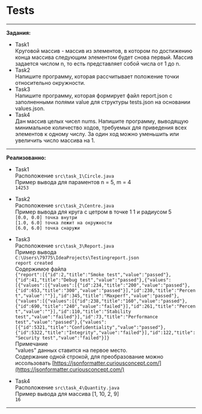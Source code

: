 # Tests

---
**Задания:**
* Task1 <br>
  Круговой массив - массив из элементов, в котором по достижению конца массива следующим
  элементом будет снова первый. Mассив задается числом n, то есть представляет собой числа от 1
  до n.
* Task2 <br>
  Напишите программу, которая рассчитывает положение точки относительно окружности.
* Task3 <br>
  Напишите программу, которая формирует файл report.json с заполненными полями value для
  структуры tests.json на основании values.json.
* Task4 <br>
  Дан массив целых чисел nums. Напишите программу, выводящую минимальное количество ходов,
  требуемых для приведения всех элементов к одному числу. За один ход можно уменьшить или
  увеличить число массива на 1.
---
**Реализованно:**
* Task1 <br>
  Расположение `src\task_1\Circle.java` <br>
  Пример вывода для параментов n = 5, m = 4 <br>
  `14253`


* Task2 <br>
  Расположение `src\task_2\Centre.java` <br>
  Пример вывода для круга с цетром в точке 1 1 и радиусом 5 <br>
  `[0.0, 0.0] точка внутри` <br>
  `[1.0, 6.0] точка лежит на окружности` <br>
  `[6.0, 6.0] точка снаружи` 


* Task3 <br>
  Расположение `src\task_3\Report.java` <br>
  Пример вывода <br>
  `C:\Users\79775\IdeaProjects\Testingreport.json` <br>
  `report created` <br>
  Содержимое файла <br>
  `{"report":[{"id":2,"title":"Smoke test","value":"passed"},{"id":41,"title":"Debug test","value":"passed"},{"values":[{"values":[{"values":[{"id":234,"title":"200","value":"passed"},{"id":653,"title":"300","value":"passed"}],"id":230,"title":"Percent","value":""}],"id":345,"title":"Maxperf","value":"passed"},{"values":[{"values":[{"id":238,"title":"160","value":"passed"},{"id":690,"title":"240","value":"failed"}],"id":261,"title":"Percent","value":""}],"id":110,"title":"Stability test","value":"failed"}],"id":73,"title":"Performance test","value":"passed"},{"values":[{"id":5321,"title":"Confidentiality","value":"passed"},{"id":5322,"title":"Integrity","value":"failed"}],"id":122,"title":"Security test","value":"failed"}]}` <br>
  Примечание <br>
  "values"  данных ставится на первое место. <br>
  Содержание одной строкой, для преобразование можно иссользовать [https://jsonformatter.curiousconcept.com/](https://jsonformatter.curiousconcept.com/)


* Task4 <br>
  Расположение `src\task_4\Quantity.java` <br>
  Пример вывода для массива [1, 10, 2, 9] <br>
  `16`
---
  